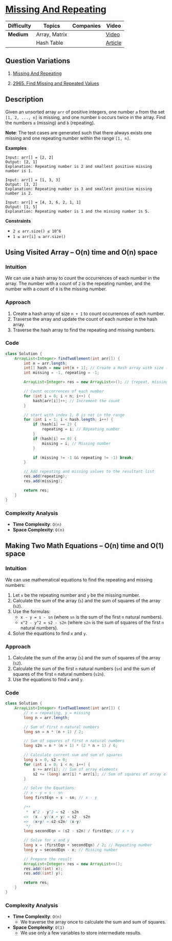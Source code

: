 # [Missing And Repeating](https://www.geeksforgeeks.org/problems/find-missing-and-repeating2512/1?itm_source=geeksforgeeks&itm_medium=article&itm_campaign=practice_card)

| Difficulty | Topics           | Companies | Video                                                      |
| ---------- | ---------------- | --------- | -----------------------------------------------------------|
| **Medium** | Array, Matrix    |           | [Video](https://youtu.be/2D0D8HE6uak?si=SdkaQT9bIsMQTy-b)  |
|            | Hash Table       |           | [Article](https://www.geeksforgeeks.org/find-a-repeating-and-a-missing-number/) |                                                    

## Question Variations

1.  [Missing And Repeating](https://www.geeksforgeeks.org/problems/find-missing-and-repeating2512/1?itm_source=geeksforgeeks&itm_medium=article&itm_campaign=practice_card)

2. [2965. Find Missing and Repeated Values](https://leetcode.com/problems/find-missing-and-repeated-values/description/)

## Description

Given an unsorted array `arr` of positive integers, one number `a` from the set `[1, 2, ..., n]` is missing, and one number `b` occurs twice in the array. Find the numbers `a` (missing) and `b` (repeating).

**Note**: The test cases are generated such that there always exists one missing and one repeating number within the range `[1, n]`.

**Examples**
```
Input: arr[] = [2, 2]
Output: [2, 1]
Explanation: Repeating number is 2 and smallest positive missing number is 1.

Input: arr[] = [1, 3, 3] 
Output: [3, 2]
Explanation: Repeating number is 3 and smallest positive missing number is 2.

Input: arr[] = [4, 3, 6, 2, 1, 1]
Output: [1, 5]
Explanation: Repeating number is 1 and the missing number is 5.
```

**Constraints**
- `2 ≤ arr.size() ≤ 10^6`
- `1 ≤ arr[i] ≤ arr.size()`


## Using Visited Array – O(n) time and O(n) space

### Intuition
We can use a hash array to count the occurrences of each number in the array. The number with a count of `2` is the repeating number, and the number with a count of `0` is the missing number.

### Approach
1. Create a hash array of size `n + 1` to count occurrences of each number.
2. Traverse the array and update the count of each number in the hash array.
3. Traverse the hash array to find the repeating and missing numbers.

### Code
```java
class Solution {
    ArrayList<Integer> findTwoElement(int arr[]) {
        int n = arr.length;
        int[] hash = new int[n + 1]; // Create a Hash array with size (n+1)
        int missing = -1, repeating = -1;

        ArrayList<Integer> res = new ArrayList<>(); // {repeat, missing}

        // Count occurrences of each number
        for (int i = 0; i < n; i++) {
            hash[arr[i]]++; // Increment the count
        }

        // start with index 1, 0 is not in the range
        for (int i = 1; i < hash.length; i++) {
            if (hash[i] == 2) {
                repeating = i; // Repeating number
            }
            if (hash[i] == 0) {
                missing = i; // Missing number
            }

            if (missing != -1 && repeating != -1) break;
        }

        // Add repeating and missing values to the resultant list
        res.add(repeating);
        res.add(missing);

        return res;
    }
}
```
### Complexity Analysis
- **Time Complexity**: `O(n)`  
- **Space Complexity**: `O(n)`  


## Making Two Math Equations – O(n) time and O(1) space

### Intuition
We can use mathematical equations to find the repeating and missing numbers:
1. Let `x` be the repeating number and `y` be the missing number.
2. Calculate the sum of the array (`s`) and the sum of squares of the array (`s2`).
3. Use the formulas:
   - `x - y = s - sn` (where `sn` is the sum of the first `n` natural numbers).
   - `x^2 - y^2 = s2 - s2n` (where `s2n` is the sum of squares of the first `n` natural numbers).
4. Solve the equations to find `x` and `y`.

### Approach
1. Calculate the sum of the array (`s`) and the sum of squares of the array (`s2`).
2. Calculate the sum of the first `n` natural numbers (`sn`) and the sum of squares of the first `n` natural numbers (`s2n`).
3. Use the equations to find `x` and `y`.

### Code
```java
class Solution {
    ArrayList<Integer> findTwoElement(int arr[]) {
        // x = repeating, y = missing
        long n = arr.length;

        // Sum of first n natural numbers
        long sn = n * (n + 1) / 2;

        // Sum of squares of first n natural numbers
        long s2n = n * (n + 1) * (2 * n + 1) / 6;

        // Calculate current sum and sum of squares
        long s = 0, s2 = 0;
        for (int i = 0; i < n; i++) {
            s += arr[i]; // Sum of array elements
            s2 += (long) arr[i] * arr[i]; // Sum of squares of array elements
        }

        // Solve the Equations:
        // x - y = s - sn
        long firstEqn = s - sn; // x - y
        
        /**
         *  x^2 - y^2 = s2 - s2n
        =>  (x - y)(x + y) = s2 - s2n
        =>  (x+y) = s2-s2n/ (x-y)
         */
        long secondEqn = (s2 - s2n) / firstEqn; // x + y

        // Solve for x and y
        long x = (firstEqn + secondEqn) / 2; // Repeating number
        long y = secondEqn - x; // Missing number

        // Prepare the result
        ArrayList<Integer> res = new ArrayList<>();
        res.add((int) x);
        res.add((int) y);

        return res;
    }
}
```

### Complexity Analysis
- **Time Complexity**: `O(n)`  
  - We traverse the array once to calculate the sum and sum of squares.
- **Space Complexity**: `O(1)`  
  - We use only a few variables to store intermediate results.

